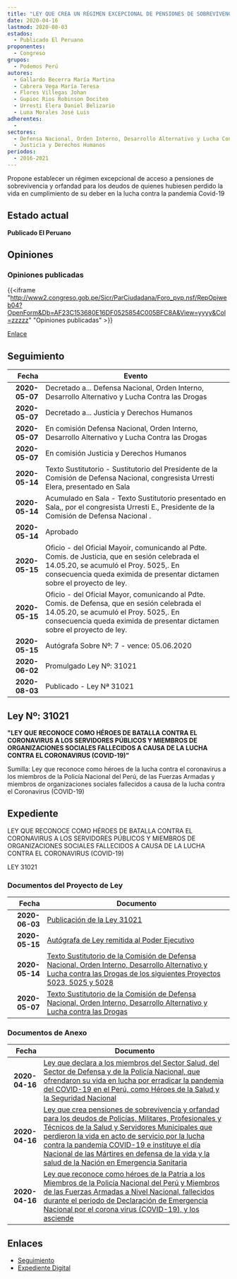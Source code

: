 ```yaml
---
title: "LEY QUE CREA UN RÉGIMEN EXCEPCIONAL DE PENSIONES DE SOBREVIVENCIA Y ORFANDAD PARA DEUDOS DE POLICÍAS, MILITARES, PROFESIONALES Y TÉCNICOS DE LA SALUD Y SERVIDORES MUNICIPALES QUE PERDIERON LA VIDA EN ACTO DE SERVICIO POR LA LUCHA CONTRA LA PANDEMIA COVID-19 E INSTITUYE EL DÍA NACIONAL DE LOS MÁRTIRES EN DEFENSA DE LA VIDA Y LA SALUD DE LA NACIÓN EN EMERGENCIA SANITARIA"
date: 2020-04-16
lastmod: 2020-08-03
estados: 
  - Publicado El Peruano
proponentes: 
  - Congreso
grupos: 
  - Podemos Perú
autores: 
  - Gallardo Becerra María Martina
  - Cabrera Vega María Teresa
  - Flores Villegas Johan
  - Gupioc Rios Robinson Dociteo
  - Urresti Elera Daniel Belizario
  - Luna Morales José Luis
adherentes: 
  - 
sectores: 
  - Defensa Nacional, Orden Interno, Desarrollo Alternativo y Lucha Contra las Drogas
  - Justicia y Derechos Humanos
periodos: 
  - 2016-2021
---
```


Propone establecer un régimen excepcional de acceso a pensiones de sobrevivencia y orfandad para los deudos de quienes hubiesen perdido la vida en cumplimiento de su deber en la lucha contra la pandemia Covid-19


## Estado actual

**Publicado El Peruano**

## Opiniones

### Opiniones publicadas

{{<iframe "http://www2.congreso.gob.pe/Sicr/ParCiudadana/Foro_pvp.nsf/RepOpiweb04?OpenForm&Db=AF23C153680E16DF0525854C005BFC8A&View=yyyy&Col=zzzzz" "Opiniones publicadas" >}}

[Enlace](http://www2.congreso.gob.pe/Sicr/ParCiudadana/Foro_pvp.nsf/RepOpiweb04?OpenForm&Db=AF23C153680E16DF0525854C005BFC8A&View=yyyy&Col=zzzzz)

## Seguimiento

| Fecha | Evento |
|------:|--------|
| **2020-05-07** | Decretado a... Defensa Nacional, Orden Interno, Desarrollo Alternativo y Lucha Contra las Drogas|
| **2020-05-07** | Decretado a... Justicia y Derechos Humanos|
| **2020-05-07** | En comisión Defensa Nacional, Orden Interno, Desarrollo Alternativo y Lucha Contra las Drogas|
| **2020-05-07** | En comisión Justicia y Derechos Humanos|
| **2020-05-14** | Texto Sustitutorio - Sustitutorio del Presidente de la Comisión de Defensa Nacional, congresista Urresti Elera, presentado en Sala|
| **2020-05-14** | Acumulado en Sala - Texto Sustitutorio presentado en Sala,, por el congresista Urresti E., Presidente de la Comisión de Defensa Nacional .|
| **2020-05-14** | Aprobado|
| **2020-05-15** | Oficio - del Oficial Mayoir, comunicando al Pdte. Comis. de Justicia, que en sesión celebrada el 14.05.20, se acumuló el Proy. 5025,. En consecuencia queda eximida de presentar dictamen sobre el proyecto de ley.|
| **2020-05-15** | Oficio - del Oficial Mayor, comunicando al Pdte. Comis. de Defensa, que en sesión celebrada el 14.05.20, se acumuló el Proy. 5025,. En consecuencia queda eximida de presentar dictamen sobre el proyecto de ley.|
| **2020-05-15** | Autógrafa Sobre Nº: 7 - vence: 05.06.2020|
| **2020-06-02** | Promulgado Ley Nº: 31021|
| **2020-08-03** | Publicado - Ley Nª 31021|

## Ley Nº: 31021

**"LEY QUE RECONOCE COMO HÉROES DE BATALLA CONTRA EL CORONAVIRUS A LOS SERVIDORES PÚBLICOS Y MIEMBROS DE ORGANIZACIONES SOCIALES FALLECIDOS A CAUSA DE LA LUCHA CONTRA EL CORONAVIRUS (COVID-19)"**

Sumilla: Ley que reconoce como héroes de la lucha contra el coronavirus a los miembros de la Policía Nacional del Perú, de las Fuerzas Armadas y miembros de organizaciones sociales fallecidos a causa de la lucha contra el Coronavirus (COVID-19)


## Expediente

LEY QUE RECONOCE COMO HÉROES DE BATALLA CONTRA EL CORONAVIRUS A LOS SERVIDORES PÚBLICOS Y MIEMBROS DE ORGANIZACIONES SOCIALES FALLECIDOS A CAUSA DE LA LUCHA CONTRA EL CORONAVIRUS (COVID-19)

LEY 31021


### Documentos del Proyecto de Ley

| Fecha | Documento |
|------:|--------|
| **2020-06-03** | [Publicación de la Ley 31021](http://www.leyes.congreso.gob.pe/Documentos/2016_2021/ADLP/Normas_Legales/31021-LEY.pdf) |
| **2020-05-15** | [Autógrafa de Ley remitida al Poder Ejecutivo](http://www.leyes.congreso.gob.pe/Documentos/2016_2021/Autografas/Ley_y_de_Resolucion_Legislativa/AU05028-20200515.pdf) |
| **2020-05-14** | [Texto Sustitutorio de la Comisión de Defensa Nacional, Orden Interno, Desarrollo Alternativo y Lucha contra las Drogas de los siguientes Proyectos 5023, 5025 y 5028](http://www.leyes.congreso.gob.pe/Documentos/2016_2021/Texto_Sustitutorio/Proyectos_de_Ley/TS0502320200514.pdf) |
| **2020-05-07** | [Texto Sustitutorio de la Comisión de Defensa Nacional, Orden Interno, Desarrollo Alternativo y Lucha contra las Drogas](http://www.leyes.congreso.gob.pe/Documentos/2016_2021/Texto_Sustitutorio/Proyectos_de_Ley/TS0502320200507.pdf) |

### Documentos de Anexo

| Fecha | Documento |
|------:|--------|
| **2020-04-16** | [Ley que declara a los miembros del Sector Salud, del Sector de Defensa y de la Policía Nacional, que ofrendaron su vida en lucha por erradicar la pandemia del COVID-19 en el Perú, como Héroes de la Salud y la Seguridad Nacional](http://www.leyes.congreso.gob.pe/Documentos/2016_2021/Proyectos_de_Ley_y_de_Resoluciones_Legislativas/PL05028-20200416.pdf) |
| **2020-04-16** | [Ley que crea pensiones de sobrevivencia y orfandad para los deudos de Policías, Militares, Profesionales y Técnicos de la Salud y Servidores Municipales que perdieron la vida en acto de servicio por la lucha contra la pandemia COVID-19 e instituye el día Nacional de las Mártires en defensa de la vida y la salud de la Nación en Emergencia Sanitaria](http://www.leyes.congreso.gob.pe/Documentos/2016_2021/Proyectos_de_Ley_y_de_Resoluciones_Legislativas/PL05025_20200416..pdf) |
| **2020-04-16** | [Ley que reconoce como héroes de la Patria a los Miembros de la Policía Nacional del Perú y Miembros de las Fuerzas Armadas a Nivel Nacional, fallecidos durante el periodo de Declaración de Emergencia Nacional por el corona virus (COVID-19), y los asciende](http://www.leyes.congreso.gob.pe/Documentos/2016_2021/Proyectos_de_Ley_y_de_Resoluciones_Legislativas/PL05023-20200416.pdf) |

## Enlaces 

- [Seguimiento](http://www2.congreso.gob.pe/Sicr/TraDocEstProc/CLProLey2016.nsf/f7fff46988ca05b1052578e100829cc7/0480eee0061cf3fb0525854c005ff5e8?OpenDocument)
- [Expediente Digital](http://www2.congreso.gob.pe/Sicr/TraDocEstProc/CLProLey2016.nsf/f7fff46988ca05b1052578e100829cc7/0480eee0061cf3fb0525854c005ff5e8?OpenDocument&Click=05257FB7005EB655.eb71d0cf91d8294e05256cdf006b5706/$Body/0.1C6C)

